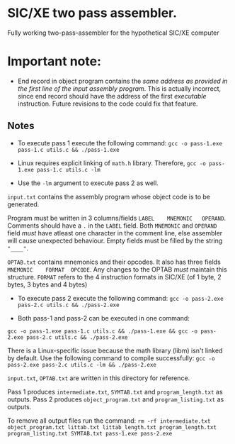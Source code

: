 # SIC/XE two pass assembler.

Fully working two-pass-assembler for the hypothetical SIC/XE computer

# Important note:

- End record in object program contains the _same address as provided in the first line of the input assembly program_. This is actually incorrect, since end record should have the address of the first _executable_ instruction. Future revisions to the code could fix that feature.

## Notes

- To execute pass 1 execute the following command:
  `gcc -o pass-1.exe pass-1.c utils.c && ./pass-1.exe`

- Linux requires explicit linking of `math.h` library. Therefore,
  `gcc -o pass-1.exe pass-1.c utils.c -lm`

- Use the `-lm` argument to execute pass 2 as well.

`input.txt` contains the assembly program whose object code is to be generated.

Program must be written in 3 columns/fields `LABEL    MNEMONIC   OPERAND`.
Comments should have a `.` in the `LABEL` field. Both `MNEMONIC` and `OPERAND` field _must_ have atleast one character in the comment line, else assembler will cause unexpected behaviour.
Empty fields must be filled by the string `"____"`.

`OPTAB.txt` contains mnemonics and their opcodes. It also has three fields `MNEMONIC    FORMAT  OPCODE`. Any changes to the OPTAB _must_ maintain this structure. `FORMAT` refers to the 4 instruction formats in SIC/XE (of 1 byte, 2 bytes, 3 bytes and 4 bytes)

- To execute pass 2 execute the following command:
  `gcc -o pass-2.exe pass-2.c utils.c && ./pass-2.exe`

- Both pass-1 and pass-2 can be executed in one command:

`gcc -o pass-1.exe pass-1.c utils.c && ./pass-1.exe && gcc -o pass-2.exe pass-2.c utils.c && ./pass-2.exe`

There is a Linux-specific issue because the math library (libm) isn't linked by default. Use the following command to compile successfully:
`gcc -o pass-2.exe pass-2.c utils.c -lm && ./pass-2.exe`

`input.txt`, `OPTAB.txt` are written in this directory for reference.

Pass 1 produces `intermediate.txt`, `SYMTAB.txt` and `program_length.txt` as outputs.
Pass 2 produces `object_program.txt` and `program_listing.txt` as outputs.

To remove all output files run the command:
`rm -rf intermediate.txt object_program.txt littab.txt littab_length.txt program_length.txt program_listing.txt SYMTAB.txt pass-1.exe pass-2.exe`
